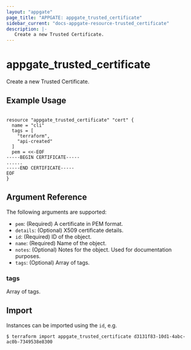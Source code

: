 ```yaml
---
layout: "appgate"
page_title: "APPGATE: appgate_trusted_certificate"
sidebar_current: "docs-appgate-resource-trusted_certificate"
description: |-
   Create a new Trusted Certificate.
---
```


# appgate_trusted_certificate

Create a new Trusted Certificate.

## Example Usage

```hcl

resource "appgate_trusted_certificate" "cert" {
  name = "cli"
  tags = [
    "terraform",
    "api-created"
  ]
  pem = <<-EOF
-----BEGIN CERTIFICATE-----
......
-----END CERTIFICATE-----
EOF
}

```

## Argument Reference

The following arguments are supported:


* `pem`: (Required) A certificate in PEM format.
* `details`: (Optional) X509 certificate details.
* `id`: (Required) ID of the object.
* `name`: (Required) Name of the object.
* `notes`: (Optional) Notes for the object. Used for documentation purposes.
* `tags`: (Optional) Array of tags.


### tags
Array of tags.




## Import

Instances can be imported using the `id`, e.g.

```
$ terraform import appgate_trusted_certificate d3131f83-10d1-4abc-ac0b-7349538e8300
```
